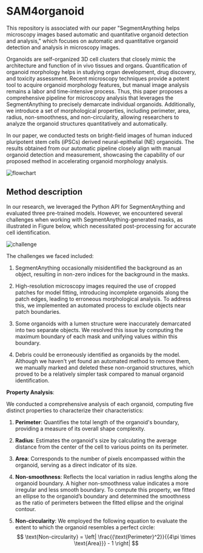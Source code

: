 # SAM4organoid

This repository is associated with our paper "SegmentAnything helps microscopy images based automatic and quantitative organoid detection and analysis," which focuses on automatic and quantitative organoid detection and analysis in microscopy images.

Organoids are self-organized 3D cell clusters that closely mimic the architecture and function of in vivo tissues and organs. Quantification of organoid morphology helps in studying organ development, drug discovery, and toxicity assessment. Recent microscopy techniques provide a potent tool to acquire organoid morphology features, but manual image analysis remains a labor and time-intensive process. Thus, this paper proposes a comprehensive pipeline for microscopy analysis that leverages the SegmentAnything to precisely demarcate individual organoids. Additionally, we introduce a set of morphological properties, including perimeter, area, radius, non-smoothness, and non-circularity, allowing researchers to analyze the organoid structures quantitatively and automatically. 

In our paper, we conducted tests on bright-field images of human induced pluripotent stem cells (iPSCs) derived neural-epithelial (NE) organoids. The results obtained from our automatic pipeline closely align with manual organoid detection and measurement, showcasing the capability of our proposed method in accelerating organoid morphology analysis.

![flowchart](https://github.com/XiaodanXing/SAM4organoid/assets/30890745/03b8a3b2-96d4-4797-80d9-3bcf361fe8b6)


## Method description

In our research, we leveraged the Python API for SegmentAnything and evaluated three pre-trained models. However, we encountered several challenges when working with SegmentAnything-generated masks, as illustrated in Figure below, which necessitated post-processing for accurate cell identification.

![challenge](https://github.com/XiaodanXing/SAM4organoid/assets/30890745/16c1eeef-d174-4a1f-b8a2-79b48db282d5)


The challenges we faced included:

1. SegmentAnything occasionally misidentified the background as an object, resulting in non-zero indices for the background in the masks.

2. High-resolution microscopy images required the use of cropped patches for model fitting, introducing incomplete organoids along the patch edges, leading to erroneous morphological analysis. To address this, we implemented an automated process to exclude objects near patch boundaries.

3. Some organoids with a lumen structure were inaccurately demarcated into two separate objects. We resolved this issue by computing the maximum boundary of each mask and unifying values within this boundary.

4. Debris could be erroneously identified as organoids by the model. Although we haven't yet found an automated method to remove them, we manually marked and deleted these non-organoid structures, which proved to be a relatively simpler task compared to manual organoid identification.

**Property Analysis**:

We conducted a comprehensive analysis of each organoid, computing five distinct properties to characterize their characteristics:

1. **Perimeter**: Quantifies the total length of the organoid's boundary, providing a measure of its overall shape complexity.

2. **Radius**: Estimates the organoid's size by calculating the average distance from the center of the cell to various points on its perimeter.

3. **Area**: Corresponds to the number of pixels encompassed within the organoid, serving as a direct indicator of its size.

4. **Non-smoothness**: Reflects the local variation in radius lengths along the organoid boundary. A higher non-smoothness value indicates a more irregular and less smooth boundary. To compute this property, we fitted an ellipse to the organoid’s boundary and determined the smoothness as the ratio of perimeters between the fitted ellipse and the original contour.

5. **Non-circularity**: We employed the following equation to evaluate the extent to which the organoid resembles a perfect circle: $$
\text{Non-circularity} = \left| \frac{{\text{Perimeter}^2}}{{4\pi \times \text{Area}}} - 1 \right|
$$

